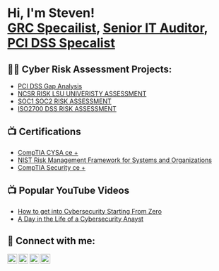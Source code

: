 <h1>Hi, I'm Steven! <br/><a href="https://github.com/ssteel678">GRC Specailist</a>, <a href="https://www.linkedin.com/in/joshmadakor/">Senior IT Auditor</a>, <a href="https://www.youtube.com/c/joshmadakor">PCI DSS Specalist</a></h1>

<h2>👨‍💻 Cyber Risk Assessment Projects:</h2>


  - [PCI DSS Gap Analysis](https://github.com/ssteel678/PCI-DSS-Gap-Analysis)
  - [NCSR RISK LSU UNIVERISTY ASSESSMENT](https://github.com/ssteel678/NCSR-RISK-LSU-UNIVERISTY-ASSESSMENT)
  - [SOC1 SOC2 RISK ASSESSMENT](https://github.com/joshmadakor1/Algorithms-Practice)
  - [ISO2700 DSS RISK ASSESSMENT](https://github.com/joshmadakor1/Algorithms-Practice)
    
<h2>📺 Certifications</h2>

- [CompTIA CYSA ce +](https://www.linkedin.com/in/stevensteeleitsme/overlay/1713488023124/single-media-viewer/?profileId=ACoAABIwG4YBZOBZ-NKLSkNJ0DXhkqNxlEKIwYg)
- [NIST Risk Management Framework for Systems and Organizations](https://www.linkedin.com/in/stevensteeleitsme/overlay/1726708320275/single-media-viewer/?profileId=ACoAABIwG4YBZOBZ-NKLSkNJ0DXhkqNxlEKIwYg)
- [CompTIA Security ce +](https://www.linkedin.com/in/stevensteeleitsme/overlay/1739767738654/single-media-viewer/?profileId=ACoAABIwG4YBZOBZ-NKLSkNJ0DXhkqNxlEKIwYg)

<h2>📺 Popular YouTube Videos</h2>

- [How to get into Cybersecurity Starting From Zero](https://www.youtube.com/watch?v=a83ASGn_V_s)
- [A Day in the Life of a Cybersecurity Anayst](https://www.youtube.com/watch?v=uHy3oM7NnoU)

<h2> 🤳 Connect with me:</h2>

[<img align="left" alt="JoshMadakor | YouTube" width="22px" src="https://cdn.jsdelivr.net/npm/simple-icons@v3/icons/youtube.svg" />][youtube]
[<img align="left" alt="JoshMadakor | Twitter" width="22px" src="https://cdn.jsdelivr.net/npm/simple-icons@v3/icons/twitter.svg" />][twitter]
[<img align="left" alt="JoshMadakor | LinkedIn" width="22px" src="https://cdn.jsdelivr.net/npm/simple-icons@v3/icons/linkedin.svg" />][linkedin]
[<img align="left" alt="JoshMadakor | Instagram" width="22px" src="https://cdn.jsdelivr.net/npm/simple-icons@v3/icons/instagram.svg" />][instagram]

[twitter]: https://twitter.com/joshmadakor
[youtube]: https://www.youtube.com/c/joshmadakor
[instagram]: https://www.instagram.com/joshmadakor/
[linkedin]: https://linkedin.com/in/joshmadakor

<!--
**joshmadakor1/joshmadakor1** is a ✨ _special_ ✨ repository because its `README.md` (this file) appears on your GitHub profile.

Here are some ideas to get you started:

- 🔭 I’m currently working on ...
- 🌱 I’m currently learning ...
- 👯 I’m looking to collaborate on ...
- 🤔 I’m looking for help with ...
- 💬 Ask me about ...
- 📫 How to reach me: ...
- 😄 Pronouns: ...
- ⚡ Fun fact: ...
-->

